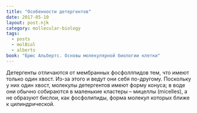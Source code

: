```yaml
---
title: "Особенности детергентов"
date: 2017-05-10
layout: post.njk
category: mollecular-biology
tags:
  - posts
  - molBiol
  - alberts
book: "Брюс Альбертс. Основы молекулярной биологии клетки"
---
```


Детергенты отличаются от мембранных фосфоллпидов тем, что имеют только один хвост. Из-за этого и ведут они себя по-другому. Поскольку у них один хвост, молекулы детергентов имеют форму конуса; в воде они обычно собираются в маленькие кластеры – мицеллы (micelles), а не образуют бислои, как фосфолипиды, форма молекул которых ближе к цилиндрической.
